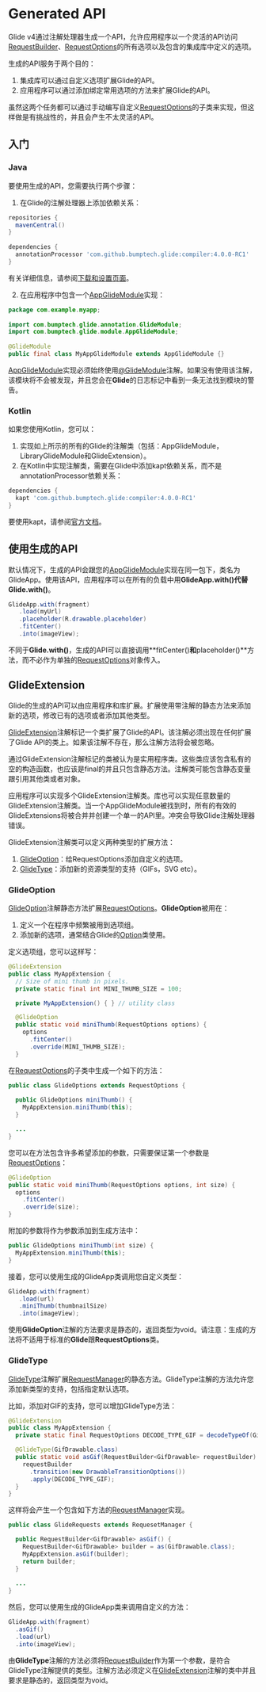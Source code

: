 # Generated API

Glide v4通过注解处理器生成一个API，允许应用程序以一个灵活的API访问[RequestBuilder](http://bumptech.github.io/glide/javadocs/400/com/bumptech/glide/RequestBuilder.html)、[RequestOptions](http://bumptech.github.io/glide/javadocs/400/com/bumptech/glide/request/RequestOptions.html)的所有选项以及包含的集成库中定义的选项。

生成的API服务于两个目的：
1. 集成库可以通过自定义选项扩展Glide的API。
2. 应用程序可以通过添加绑定常用选项的方法来扩展Glide的API。

虽然这两个任务都可以通过手动编写自定义[RequestOptions](http://bumptech.github.io/glide/javadocs/400/com/bumptech/glide/request/RequestOptions.html)的子类来实现，但这样做是有挑战性的，并且会产生不太灵活的API。

## 入门

### Java

要使用生成的API，您需要执行两个步骤：
1. 在Glide的注解处理器上添加依赖关系：
```gradle
repositories {
  mavenCentral()
}
   
dependencies {
  annotationProcessor 'com.github.bumptech.glide:compiler:4.0.0-RC1'
}
```

有关详细信息，请参阅[下载和设置页面](../docs/Download-Setup.md)。

2. 在应用程序中包含一个[AppGlideModule](http://bumptech.github.io/glide/javadocs/400/com/bumptech/glide/module/AppGlideModule.html)实现：
```java
package com.example.myapp;
   
import com.bumptech.glide.annotation.GlideModule;
import com.bumptech.glide.module.AppGlideModule;
   
@GlideModule
public final class MyAppGlideModule extends AppGlideModule {}
```

[AppGlideModule](http://bumptech.github.io/glide/javadocs/400/com/bumptech/glide/module/AppGlideModule.html)实现必须始终使用[@GlideModule](http://bumptech.github.io/glide/javadocs/400/com/bumptech/glide/annotation/GlideModule.html)注解。如果没有使用该注解，该模块将不会被发现，并且您会在**Glide**的日志标记中看到一条无法找到模块的警告。

### Kotlin

如果您使用Kotlin，您可以：
1. 实现如上所示的所有的Glide的注解类（包括：AppGlideModule，LibraryGlideModule和GlideExtension）。
2. 在Kotlin中实现注解类，需要在Glide中添加kapt依赖关系，而不是annotationProcessor依赖关系：
```gradle
dependencies {
  kapt 'com.github.bumptech.glide:compiler:4.0.0-RC1'
}
```
要使用kapt，请参阅[官方文档](https://kotlinlang.org/docs/reference/kapt.html)。

## 使用生成的API
默认情况下，生成的API会跟您的[AppGlideModule](http://bumptech.github.io/glide/javadocs/400/com/bumptech/glide/module/AppGlideModule.html)实现在同一包下，类名为GlideApp。使用该API，应用程序可以在所有的负载中用**GlideApp.with()**代替**Glide.with()**。
```java
GlideApp.with(fragment)
   .load(myUrl)
   .placeholder(R.drawable.placeholder)
   .fitCenter()
   .into(imageView);
```

不同于**Glide.with()**，生成的API可以直接调用**fitCenter()**和**placeholder()**方法，而不必作为单独的[RequestOptions](http://bumptech.github.io/glide/javadocs/400/com/bumptech/glide/request/RequestOptions.html)对象传入。

## GlideExtension

Glide的生成的API可以由应用程序和库扩展。扩展使用带注解的静态方法来添加新的选项，修改已有的选项或者添加其他类型。

[GlideExtension](http://bumptech.github.io/glide/javadocs/400/com/bumptech/glide/annotation/GlideExtension.html)注解标记一个类扩展了Glide的API。该注解必须出现在任何扩展了Glide API的类上。如果该注解不存在，那么注解方法将会被忽略。

通过GlideExtension注解标记的类被认为是实用程序类。这些类应该包含私有的空的构造函数，也应该是final的并且只包含静态方法。注解类可能包含静态变量跟引用其他类或者对象。

应用程序可以实现多个GlideExtension注解类。库也可以实现任意数量的GlideExtension注解类。当一个AppGlideModule被找到时，所有的有效的GlideExtensions将被合并并创建一个单一的API里。冲突会导致Glide注解处理器错误。

GlideExtension注解类可以定义两种类型的扩展方法：
1. [GlideOption](http://bumptech.github.io/glide/javadocs/400/com/bumptech/glide/annotation/GlideOption.html)：给RequestOptions添加自定义的选项。
2. [GlideType](http://bumptech.github.io/glide/javadocs/400/com/bumptech/glide/annotation/GlideType.html)：添加新的资源类型的支持（GIFs，SVG etc）。

### GlideOption

[GlideOption](http://bumptech.github.io/glide/javadocs/400/com/bumptech/glide/annotation/GlideOption.html)注解静态方法扩展[RequestOptions](http://bumptech.github.io/glide/javadocs/400/com/bumptech/glide/request/RequestOptions.html)。**GlideOption**被用在：
1. 定义一个在程序中频繁被用到选项组。
2. 添加新的选项，通常结合Glide的[Option](http://bumptech.github.io/glide/javadocs/400/com/bumptech/glide/load/Option.html)类使用。

定义选项组，您可以这样写：
```java
@GlideExtension
public class MyAppExtension {
  // Size of mini thumb in pixels.
  private static final int MINI_THUMB_SIZE = 100;

  private MyAppExtension() { } // utility class

  @GlideOption
  public static void miniThumb(RequestOptions options) {
    options
      .fitCenter()
      .override(MINI_THUMB_SIZE);
  }
```

在[RequestOptions](http://bumptech.github.io/glide/javadocs/400/com/bumptech/glide/request/RequestOptions.html)的子类中生成一个如下的方法：
```java
public class GlideOptions extends RequestOptions {
  
  public GlideOptions miniThumb() {
    MyAppExtension.miniThumb(this);
  }

  ...
}
```

您可以在方法包含许多希望添加的参数，只需要保证第一个参数是[RequestOptions](http://bumptech.github.io/glide/javadocs/400/com/bumptech/glide/request/RequestOptions.html)：
```java
@GlideOption
public static void miniThumb(RequestOptions options, int size) {
  options
    .fitCenter()
    .override(size);
}
```

附加的参数将作为参数添加到生成方法中：
```java
public GlideOptions miniThumb(int size) {
  MyAppExtension.miniThumb(this);
}
```

接着，您可以使用生成的GlideApp类调用您自定义类型：
```java
GlideApp.with(fragment)
   .load(url)
   .miniThumb(thumbnailSize)
   .into(imageView);
```

使用**GlideOption**注解的方法要求是静态的，返回类型为void。请注意：生成的方法将不适用于标准的**Glide**跟**RequestOptions**类。

### GlideType

[GlideType](http://bumptech.github.io/glide/javadocs/400/com/bumptech/glide/annotation/GlideType.html)注解扩展[RequestManager](http://bumptech.github.io/glide/javadocs/400/com/bumptech/glide/RequestManager.html)的静态方法。GlideType注解的方法允许您添加新类型的支持，包括指定默认选项。

比如，添加对GIF的支持，您可以增加GlideType方法：
```java
@GlideExtension
public class MyAppExtension {
  private static final RequestOptions DECODE_TYPE_GIF = decodeTypeOf(GifDrawable.class).lock();

  @GlideType(GifDrawable.class)
  public static void asGif(RequestBuilder<GifDrawable> requestBuilder) {
    requestBuilder
      .transition(new DrawableTransitionOptions())
      .apply(DECODE_TYPE_GIF);
  }
}
```

这样将会产生一个包含如下方法的[RequestManager](http://bumptech.github.io/glide/javadocs/400/com/bumptech/glide/RequestManager.html)实现。
```java
public class GlideRequests extends RequesetManager {

  public RequestBuilder<GifDrawable> asGif() {
    RequestBuilder<GifDrawable> builder = as(GifDrawable.class);
    MyAppExtension.asGif(builder);
    return builder;
  }
  
  ...
}
```

然后，您可以使用生成的GlideApp类来调用自定义的方法：
```java
GlideApp.with(fragment)
  .asGif()
  .load(url)
  .into(imageView);
```
由**GlideType**注解的方法必须将[RequestBuilder<T>](http://bumptech.github.io/glide/javadocs/400/com/bumptech/glide/RequestBuilder.html)作为第一个参数，<T>是符合GlideType注解提供的类型。注解方法必须定义在[GlideExtension](http://bumptech.github.io/glide/javadocs/400/com/bumptech/glide/annotation/GlideExtension.html)注解的类中并且要求是静态的，返回类型为void。